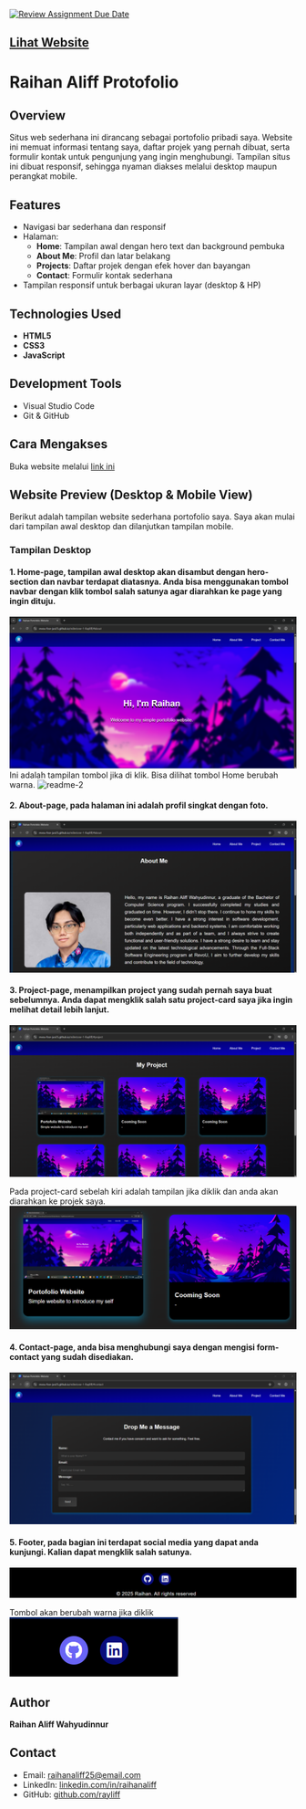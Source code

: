 [![Review Assignment Due Date](https://classroom.github.com/assets/deadline-readme-button-22041afd0340ce965d47ae6ef1cefeee28c7c493a6346c4f15d667ab976d596c.svg)](https://classroom.github.com/a/akoVEwkh)

## [Lihat Website](https://revou-fsse-jun25.github.io/milestone-1-Rayliff/)

# Raihan Aliff Protofolio

## Overview

Situs web sederhana ini dirancang sebagai portofolio pribadi saya. Website ini memuat informasi tentang saya, daftar projek yang pernah dibuat, serta formulir kontak untuk pengunjung yang ingin menghubungi. Tampilan situs ini dibuat responsif, sehingga nyaman diakses melalui desktop maupun perangkat mobile.

## Features

- Navigasi bar sederhana dan responsif  
- Halaman:
  - **Home**: Tampilan awal dengan hero text dan background pembuka
  - **About Me**: Profil dan latar belakang
  - **Projects**: Daftar projek dengan efek hover dan bayangan
  - **Contact**: Formulir kontak sederhana
- Tampilan responsif untuk berbagai ukuran layar (desktop & HP)

## Technologies Used

- **HTML5**
- **CSS3**
- **JavaScript**

## Development Tools

- Visual Studio Code
- Git & GitHub

## Cara Mengakses

Buka website melalui [link ini](https://revou-fsse-jun25.github.io/milestone-1-Rayliff/)

## Website Preview (Desktop & Mobile View)

Berikut adalah tampilan website sederhana portofolio saya. Saya akan mulai dari tampilan awal desktop dan dilanjutkan tampilan mobile.

### Tampilan Desktop

#### 1. Home-page, tampilan awal desktop akan disambut dengan hero-section dan navbar terdapat diatasnya. Anda bisa menggunakan tombol navbar dengan klik tombol salah satunya agar diarahkan ke page yang ingin dituju.
![readme-1](https://github.com/Revou-FSSE-Jun25/milestone-1-Rayliff/blob/main/images/readme-1.png)
Ini adalah tampilan tombol jika di klik. Bisa dilihat tombol Home berubah warna.
![readme-2](https://github.com/Revou-FSSE-Jun25/milestone-2-Rayliff/blob/main/images/readme-1.png)

#### 2. About-page, pada halaman ini adalah profil singkat dengan foto.
![readme-3](https://github.com/Revou-FSSE-Jun25/milestone-1-Rayliff/blob/main/images/readme-3.png)

#### 3. Project-page, menampilkan project yang sudah pernah saya buat sebelumnya. Anda dapat mengklik salah satu project-card saya jika ingin melihat detail lebih lanjut.
![readme-4](https://github.com/Revou-FSSE-Jun25/milestone-1-Rayliff/blob/main/images/readme-4.png)

Pada project-card sebelah kiri adalah tampilan jika diklik dan anda akan diarahkan ke projek saya.
![readme-5](https://github.com/Revou-FSSE-Jun25/milestone-1-Rayliff/blob/main/images/readme-5.png)


#### 4. Contact-page, anda bisa menghubungi saya dengan mengisi form-contact yang sudah disediakan.
![readme-6](https://github.com/Revou-FSSE-Jun25/milestone-1-Rayliff/blob/main/images/readme-6.png)

#### 5. Footer, pada bagian ini terdapat social media yang dapat anda kunjungi. Kalian dapat mengklik salah satunya.
![readme-7](https://github.com/Revou-FSSE-Jun25/milestone-1-Rayliff/blob/main/images/readme-7.png)

Tombol akan berubah warna jika diklik
![readme-8](https://github.com/Revou-FSSE-Jun25/milestone-1-Rayliff/blob/main/images/readme-8.png)

## Author

**Raihan Aliff Wahyudinnur**  

## Contact

- Email: raihanaliff25@email.com  
- LinkedIn: [linkedin.com/in/raihanaliff](https://www.linkedin.com/in/raihan-aliff-w-020a01197/)  
- GitHub: [github.com/rayliff](https://github.com/Rayliff)
